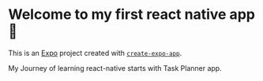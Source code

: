 # Welcome to my first react native app 👋

This is an [Expo](https://expo.dev) project created with [`create-expo-app`](https://www.npmjs.com/package/create-expo-app).

My Journey of learning react-native starts with Task Planner app.
